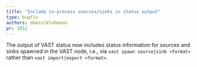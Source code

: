 ```yaml
---
title: "Include in-process sources/sinks in status output"
type: bugfix
authors: dominiklohmann
pr: 1852
---
```


The output of VAST status now includes status information for sources and sinks
spawned in the VAST node, i.e., via `vast spawn source|sink <format>` rather
than `vast import|export <format>`.
